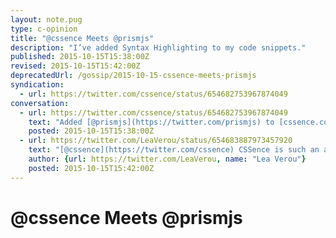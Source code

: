 ```yaml
---
layout: note.pug
type: c-opinion
title: "@cssence Meets @prismjs"
description: "I’ve added Syntax Highlighting to my code snippets."
published: 2015-10-15T15:38:00Z
revised: 2015-10-15T15:42:00Z
deprecatedUrl: /gossip/2015-10-15-cssence-meets-prismjs
syndication:
  - url: https://twitter.com/cssence/status/654682753967874049
conversation:
  - url: https://twitter.com/cssence/status/654682753967874049
    text: "Added [@prismjs](https://twitter.com/prismjs) to [cssence.com](https://cssence.com/) w/o any #HTML changes, just works atop “good author practices” Thx [@LeaVerou](https://twitter.com/LeaVerou) et al."
    posted: 2015-10-15T15:38:00Z
  - url: https://twitter.com/LeaVerou/status/654683887973457920
    text: "[@cssence](https://twitter.com/cssence) CSSence is such an awesome name! Love it!"
    author: {url: https://twitter.com/LeaVerou, name: "Lea Verou"}
    posted: 2015-10-15T15:42:00Z
---
```


# @cssence Meets @prismjs
